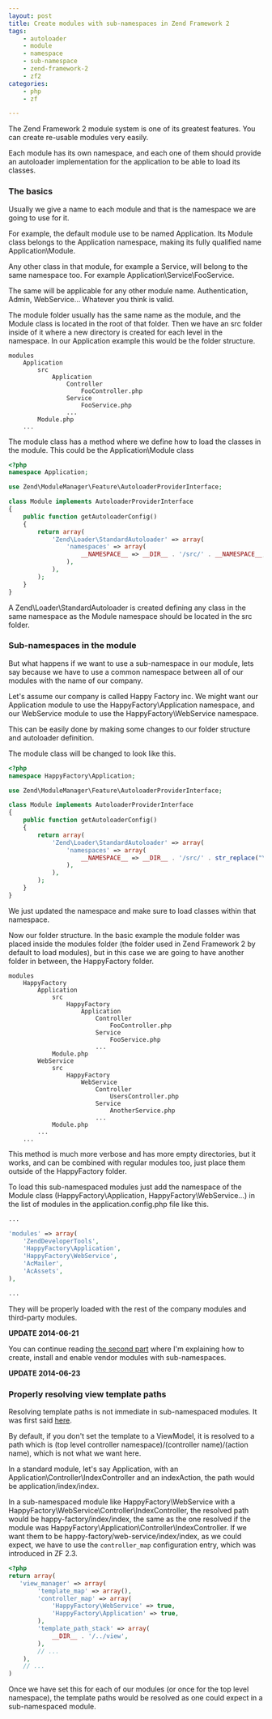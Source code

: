 ```yaml
---
layout: post
title: Create modules with sub-namespaces in Zend Framework 2
tags:
    - autoloader
    - module
    - namespace
    - sub-namespace
    - zend-framework-2
    - zf2
categories:
    - php
    - zf

---
```


The Zend Framework 2 module system is one of its greatest features. You can create re-usable modules very easily.

Each module has its own namespace, and each one of them should provide an autoloader implementation for the application to be able to load its classes.

### The basics

Usually we give a name to each module and that is the namespace we are going to use for it.

For example, the default module use to be named Application. Its Module class belongs to the Application namespace, making its fully qualified name Application\Module.

Any other class in that module, for example a Service, will belong to the same namespace too. For example Application\Service\FooService.

The same will be applicable for any other module name. Authentication, Admin, WebService… Whatever you think is valid.

The module folder usually has the same name as the module, and the Module class is located in the root of that folder. Then we have an src folder inside of it where a new directory is created for each level in the namespace. In our Application example this would be the folder structure.

```
modules
    Application
        src
            Application
                Controller
                    FooController.php
                Service
                    FooService.php
                ...
        Module.php
    ...
```

The module class has a method where we define how to load the classes in the module. This could be the Application\Module class

```php
<?php
namespace Application;

use Zend\ModuleManager\Feature\AutoloaderProviderInterface;

class Module implements AutoloaderProviderInterface
{
    public function getAutoloaderConfig()
    {
        return array(
            'Zend\Loader\StandardAutoloader' => array(
                'namespaces' => array(
                    __NAMESPACE__ => __DIR__ . '/src/' . __NAMESPACE__,
                ),
            ),
        );
    }
}
```

A Zend\Loader\StandardAutoloader is created defining any class in the same namespace as the Module namespace should be located in the src folder.

### Sub-namespaces in the module

But what happens if we want to use a sub-namespace in our module, lets say because we have to use a common namespace between all of our modules with the name of our company.

Let's assume our company is called Happy Factory inc. We might want our Application module to use the HappyFactory\Application namespace, and our WebService module to use the HappyFactory\WebService namespace.

This can be easily done by making some changes to our folder structure and autoloader definition.

The module class will be changed to look like this.

```php
<?php
namespace HappyFactory\Application;

use Zend\ModuleManager\Feature\AutoloaderProviderInterface;

class Module implements AutoloaderProviderInterface
{
    public function getAutoloaderConfig()
    {
        return array(
            'Zend\Loader\StandardAutoloader' => array(
                'namespaces' => array(
                    __NAMESPACE__ => __DIR__ . '/src/' . str_replace("\\", "/", __NAMESPACE__),
                ),
            ),
        );
    }
}
```

We just updated the namespace and make sure to load classes within that namespace.

Now our folder structure. In the basic example the module folder was placed inside the modules folder  (the folder used in Zend Framework 2 by default to load modules), but in this case we are going to have another folder in between, the HappyFactory folder.

```
modules
    HappyFactory
        Application
            src
                HappyFactory
                    Application
                        Controller
                            FooController.php
                        Service
                            FooService.php
                        ...
            Module.php
        WebService
            src
                HappyFactory
                    WebService
                        Controller
                            UsersController.php
                        Service
                            AnotherService.php
                        ...
            Module.php
        ...
    ...
```

This method is much more verbose and has more empty directories, but it works, and can be combined with regular modules too, just place them outside of the HappyFactory folder.

To load this sub-namespaced modules just add the namespace of the Module class (HappyFactory\Application, HappyFactory\WebService…) in the list of modules in the application.config.php file like this.

```php
...

'modules' => array(
    'ZendDeveloperTools',
    'HappyFactory\Application',
    'HappyFactory\WebService',
    'AcMailer',
    'AcAssets',
),

...
```

They will be properly loaded with the rest of the company modules and third-party modules.

**UPDATE 2014-06-21**

You can continue reading [the second part](https://blog.alejandrocelaya.com/2014/06/21/create-modules-with-sub-namespaces-in-zend-framework-2-part-ii/) where I'm explaining how to create, install and enable vendor modules with sub-namespaces.

**UPDATE 2014-06-23**

### Properly resolving view template paths

Resolving template paths is not immediate in sub-namespaced modules. It was first said [here](https://blog.alejandrocelaya.com/2014/06/21/create-modules-with-sub-namespaces-in-zend-framework-2-part-ii/#comment-391).

By default, if you don't set the template to a ViewModel, it is resolved  to a path which is (top level controller namespace)/(controller name)/(action name), which is not what we want here.

In a standard module, let's say Application, with an Application\Controller\IndexController and an indexAction, the path would be application/index/index.

In a sub-namespaced module like HappyFactory\WebService with a HappyFactory\WebService\Controller\IndexController, the resolved path would be happy-factory/index/index, the same as the one resolved if the module was HappyFactory\Application\Controller\IndexController. If we want them to be happy-factory/web-service/index/index, as we could expect, we have to use the `controller_map` configuration entry, which was introduced in ZF 2.3.

```php
<?php
return array(
   'view_manager' => array(
        'template_map' => array(),
        'controller_map' => array(
            'HappyFactory\WebService' => true,
            'HappyFactory\Application' => true,
        ),
        'template_path_stack' => array(
            __DIR__ . '/../view',
        ),
        // ...
    ),
    // ...
)
```

Once we have set this for each of our modules (or once for the top level namespace), the template paths would be resolved as one could expect in a sub-namespaced module.
